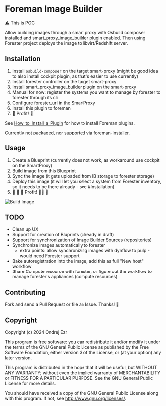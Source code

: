 # Foreman Image Builder

:warning: This is POC

Allow building images through a smart proxy with Osbuild composer installed and smart_proxy_image_builder plugin enabled.
Then using Forester project deploys the image to libvirt/Redshift server.

## Installation

1. Install `osbuild-composer` on the target smart-proxy (might be good idea to also install cockpit plugin, as that's easier to use currently)
1. Install forester controller on the target smart-proxy
1. Install smart_proxy_image_builder plugin on the smart-proxy
1. Manual for now: register the systems you want to manage by forester to forester through its cli
1. Configure forester_url in the SmartProxy
1. Install this plugin to foreman
1. :money_with_wings:  Profit! :money_with_wings: 

See [How_to_Install_a_Plugin](http://projects.theforeman.org/projects/foreman/wiki/How_to_Install_a_Plugin)
for how to install Foreman plugins.

Currently not packaged, nor supported via foreman-installer.

## Usage

1. Create a Blueprint (currently does not work, as workaround use cockpit on the SmartProxy)
1. Build image from this Blueprint
1. Sync the image (it gets uploaded from IB storage to forester storage)
1. Deploy this image (it will let you select a system from Forester inventory, so it needs to be there already - see #Installation)
1. :money_with_wings: :money_with_wings: :money_with_wings: Profit! :money_with_wings::money_with_wings: :money_with_wings:

![Build Image](http://i.imgur.com/a/wRB8AiG.gif)

## TODO

* Clean up UX
* Support for creation of Bluprints (already in draft)
* Support for synchronization of Image Builder Sources (repositories)
* Synchronize images automatically to forester
  * extra points: allow synchronizing images with dynflow to pulp - would need Forester support
* Bake autoregistration into the image, add this as full "New host" workflow
* Share Compute resource with forester, or figure out the workflow to manage forester's appliances (compute resources)


## Contributing

Fork and send a Pull Request or file an Issue. Thanks! :orange_heart:

## Copyright

Copyright (c) 2024 Ondrej Ezr

This program is free software: you can redistribute it and/or modify
it under the terms of the GNU General Public License as published by
the Free Software Foundation, either version 3 of the License, or
(at your option) any later version.

This program is distributed in the hope that it will be useful,
but WITHOUT ANY WARRANTY; without even the implied warranty of
MERCHANTABILITY or FITNESS FOR A PARTICULAR PURPOSE.  See the
GNU General Public License for more details.

You should have received a copy of the GNU General Public License
along with this program.  If not, see <http://www.gnu.org/licenses/>.

